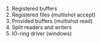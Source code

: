 1. Registered buffers 
2. Registered files (multishot accept)
3. Provided buffers (multishot read)
4. Split readers and writers
5. IO-ring driver (windows)